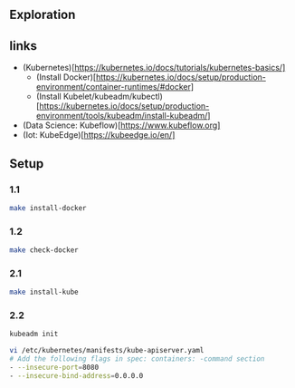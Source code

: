Exploration
---

## links

* (Kubernetes)[https://kubernetes.io/docs/tutorials/kubernetes-basics/]
    * (Install Docker)[https://kubernetes.io/docs/setup/production-environment/container-runtimes/#docker]
    * (Install Kubelet/kubeadm/kubectl)[https://kubernetes.io/docs/setup/production-environment/tools/kubeadm/install-kubeadm/]
* (Data Science: Kubeflow)[https://www.kubeflow.org]
* (Iot: KubeEdge)[https://kubeedge.io/en/]

## Setup

### 1.1
```bash
make install-docker
```
### 1.2
```bash
make check-docker
```
### 2.1
```bash
make install-kube
```
### 2.2
```bash
kubeadm init
```

```bash
vi /etc/kubernetes/manifests/kube-apiserver.yaml
# Add the following flags in spec: containers: -command section
- --insecure-port=8080
- --insecure-bind-address=0.0.0.0
```

